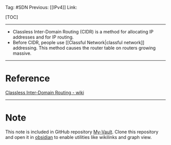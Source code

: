 Tag: #SDN
Previous: [[IPv4]]
Link: 

[TOC]

---

- Classless Inter-Domain Routing (CIDR) is a method for allocating IP addresses and for IP routing.
- Before CIDR, people use [[Classful Network|classful network]] addressing. This method causes the router table on routers growing massive.

---

# Reference

[Classless Inter-Domain Routing - wiki](https://en.wikipedia.org/wiki/Classless_Inter-Domain_Routing)

---

# Note

This note is included in GitHub repository [My-Vault](https://github.com/LittleD3092/My-Vault.git). Clone this repository and open it in [obsidian](https://obsidian.md/) to enable utilities like wikilinks and graph view.
